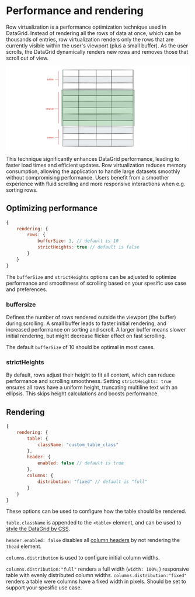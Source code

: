 # Performance and rendering
Row virtualization is a performance optimization technique used in DataGrid.  Instead of rendering all the rows of data at once, which can be thousands of entries, row virtualization renders only the rows that are currently visible within the user's viewport (plus a small buffer). As the user scrolls, the DataGrid dynamically renders new rows and removes those that scroll out of view.

![Illustration showing virtualization of rows](ill_virtualization.png)

This technique significantly enhances DataGrid performance, leading to faster load times and efficient updates. Row virtualization reduces memory consumption, allowing the application to handle large datasets smoothly without compromising performance. Users benefit from a smoother experience with fluid scrolling and more responsive interactions when e.g. sorting rows.

## Optimizing performance
```js
{
    rendering: {
        rows: {
            bufferSize: 3, // default is 10
            strictHeights: true // default is false
        }
    }
}
```

The `bufferSize` and `strictHeights` options can be adjusted to optimize performance and smoothness of scrolling based on your spesific use case and preferences. 

### buffersize
Defines the number of rows rendered outside the viewport (the buffer) during scrolling. A small buffer leads to faster initial rendering, and increased performance on sorting and scroll. A larger buffer means slower initial rendering, but might decrease flicker effect on fast scrolling.

The default `bufferSize` of 10 should be optimal in most cases. 

### strictHeights
By default, rows adjust their height to fit all content, which can reduce performance and scrolling smoothness. Setting `strictHeights: true` ensures all rows have a uniform height, truncating multiline text with an ellipsis. This skips height calculations and boosts performance.

## Rendering
```js
{
    rendering: {
        table: {
            className: "custom_table_class"
        },
        header: {
            enabled: false // default is true
        },
        columns: {
            distribution: "fixed" // default is "full"
        }
    }
}
```
These options can be used to configure how the table should be rendered.

`table.className` is appended to the `<table>` element, and can be used to [style the DataGrid by CSS](https://www.highcharts.com/docs/datagrid/style-by-css).

`header.enabled: false` disables all [column headers](https://www.highcharts.com/docs/datagrid/header) by not rendering the `thead` element.

`columns.distribution` is used to configure initial column widths.

`columns.distribution:"full"` renders a full width (`width: 100%;`) responsive table with evenly distributed column widths. `columns.distribution:"fixed"` renders a table were columns have a fixed width in pixels. Should be set to support your spesific use case.



